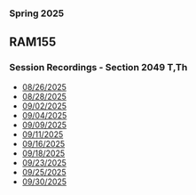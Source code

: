 ### Spring 2025
## RAM155 
### Session Recordings - Section 2049 T,Th

- [08/26/2025](https://nmc.zoom.us/rec/share/toY1e8L-K9-uCiimWsmu6iUgBqr_OhA4ETADbiEqJt3r2YEWO6tMOIIeqeiJJaTp.LVNM5lGftk_yB12e)
- [08/28/2025](https://nmc.zoom.us/rec/share/BDenv5Fj-UmtcSxYdIJPtF5X08TOU1YJ-_iOKov-RHJ7LZ9tt4cdGoJ36lm-OBtR.zQYkRJAQ7v_49nvI)
- [09/02/2025](https://nmc.zoom.us/rec/share/TCGqTaojkqcyj8JC8DPG73KYTSp8-9pBFJ-DSEKZ08IQv-YGv6GiGc6nfzvjuZ01.wC_WGe7ud4M98WxQ)
- [09/04/2025](https://nmc.zoom.us/rec/share/sUjPOo8_47mwBSX8RNfjzgcROSuOjTfQpDqFnk-cTo-7bBK0ywq9fse0vymstOo.ZBCb-0VnqLMqGWKW)
- [09/09/2025](https://nmc.zoom.us/rec/share/Du0ykQVD4NBUZAgHF31KkW54287wFfmeB5sRgFjLgKPLHmozlZNV5Bml0xyLqmyC.Cqg0w76xTFEMv9NG)
- [09/11/2025](https://nmc.zoom.us/rec/share/UCT97eE4GM5rKrj9HCNB_CnWpTGeKQyTqKCZO3e7hldcZIZ-CEz3B4v66QdmOrg.NlS0WoSpu3ble5CL)
- [09/16/2025](https://nmc.zoom.us/rec/share/_wSlokhE_oDxGPmG0l0GtgGApwH4y4C1tJycwP2pJHlyNKVlsa7fmeZcew_DIF_F.13sgi9JMsvSyHB4o)
- [09/18/2025](https://nmc.zoom.us/rec/share/m-DBFT0w9GafW28qAs2RgfuZg8IZesiz78I11lYg30eupm7qnhwu2LytBO5b8Gc.SulTIdAfGwBP8YOE)
- [09/23/2025](https://nmc.zoom.us/rec/share/d2GGTeaKorddtWi5y-fGWOlH2icSocADjxDUT7_o6dBSzcDngLogX89QdZ8s7YA4.rKlOiGPP4Omno1In)
- [09/25/2025]()
- [09/30/2025](https://nmc.zoom.us/rec/share/X5NpWKGnL8lFs8kvO-GjunyEtm3upxjAmczQH4YeCbgivDPTjvoId25u3_3A8CzS.4xZYnBsWqZlVIQVw)


<!--


- [10/02/2025]()
- [10/07/2025]()
- [10/09/2025]()
- [10/14/2025]()
- [10/16/2025]()
- [10/21/2025]()
- [10/23/2025]()
- [10/28/2025]()
- [10/30/2025]()
- [11/04/2025]()
- [11/06/2025]()
- [11/11/2025]()
- [11/13/2025]()
- [11/18/2025]()
- [11/20/2025]()
- [11/25/2025]()
- [11/27/2025]()
- [12/02/2025]()
- [12/04/2025]()
- [12/09/2025]()
- [12/11/2025]()
- [12/16/2025]()
 -->
